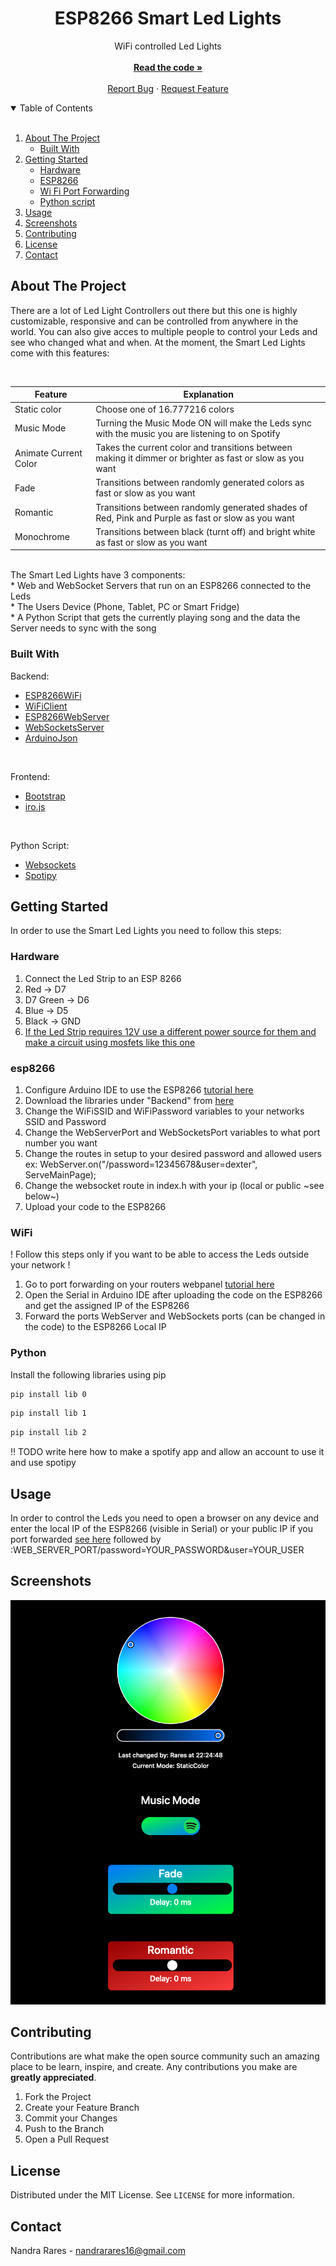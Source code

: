 <p align="center">
  <h1 align="center">ESP8266 Smart Led Lights</h1>

  <p align="center">
    WiFi controlled Led Lights
    <br />
    <br />
    <a href="https://github.com/Dexter0-0/SmartLedLights-v2"><strong>Read the code »</strong></a>
    <br />
    <br />
    <a href="https://github.com/Dexter0-0/SmartLedLights-v2/issues">Report Bug</a>
    ·
    <a href="https://github.com/Dexter0-0/SmartLedLights-v2/issues">Request Feature</a>
  </p>
</p>


<!-- TABLE OF CONTENTS -->
<details open="open">
  <br />
  <summary>Table of Contents</summary>
  <ol>
    <li>
      <a href="#about-the-project">About The Project</a>
      <ul>
        <li><a href="#built-with">Built With</a></li>
      </ul>
    </li>
    <li>
      <a href="#getting-started">Getting Started</a>
      <ul>
        <li><a href="#hardware">Hardware</a></li>
        <li><a href="#esp8266">ESP8266</a></li>
        <li><a href="#wifi">Wi Fi Port Forwarding</a></li>
        <li><a href="#python">Python script</a></li>
      </ul>
    </li>
    <li><a href="#usage">Usage</a></li>
    <li><a href="#screenshots">Screenshots</a></li>
    <li><a href="#contributing">Contributing</a></li>
    <li><a href="#license">License</a></li>
    <li><a href="#contact">Contact</a></li>
  </ol>
</details>



<!-- ABOUT THE PROJECT -->
## About The Project

There are a lot of Led Light Controllers out there but this one is highly customizable, responsive and can be controlled from anywhere in the world. You can also give acces to multiple people to control your Leds and see who changed what and when. At the moment, the Smart Led Lights come with this features:

<br />

Feature | Explanation
------------ | -------------
Static color | Choose one of 16.777216 colors
Music Mode | Turning the Music Mode ON will make the Leds sync with the music you are listening to on Spotify
Animate Current Color | Takes the current color and transitions between making it dimmer or brighter as fast or slow as you want
Fade | Transitions between randomly generated colors as fast or slow as you want
Romantic | Transitions between randomly generated shades of Red, Pink and Purple as fast or slow as you want
Monochrome | Transitions between black (turnt off) and bright white as fast or slow as you want

<br />
The Smart Led Lights have 3 components:
<br />
* Web and WebSocket Servers that run on an ESP8266 connected to the Leds
<br />
* The Users Device (Phone, Tablet, PC or Smart Fridge)
<br />
* A Python Script that gets the currently playing song and the data the Server needs to sync with the song
<br />

### Built With

Backend:
* [ESP8266WiFi](https://arduino-esp8266.readthedocs.io/en/latest/esp8266wifi/readme.html)
* [WiFiClient](https://www.arduino.cc/en/Reference/WiFiClient)
* [ESP8266WebServer](https://github.com/esp8266/Arduino/tree/master/libraries/ESP8266WebServer)
* [WebSocketsServer](https://github.com/Links2004/arduinoWebSockets)
* [ArduinoJson](https://arduinojson.org/)
<br />

Frontend:
* [Bootstrap](https://getbootstrap.com)
* [iro.js](https://github.com/jaames/iro.js)
<br />

Python Script:
* [Websockets](https://websockets.readthedocs.io/en/stable/index.html)
* [Spotipy](https://spotipy.readthedocs.io/en/2.12.0/#)

<!-- GETTING STARTED -->
## Getting Started

In order to use the Smart Led Lights you need to follow this steps:

### Hardware

<ol>
    <li>Connect the Led Strip to an ESP 8266</li>
    <li>Red -> D7</li>
    <li>D7 Green -> D6</li>
    <li>Blue -> D5</li>
    <li>Black -> GND</li>
    <li><a href="https://cdn.instructables.com/ORIG/FDY/2GF8/ILTQF2S9/FDY2GF8ILTQF2S9.gif?frame=1"> If the Led Strip requires 12V use a different power source for them and make a circuit using mosfets like this one</a></li>
</ol>


### esp8266

<ol>
    <li>Configure Arduino IDE to use the ESP8266 <a href="https://randomnerdtutorials.com/how-to-install-esp8266-board-arduino-ide/">tutorial here</a></li>
    <li>Download the libraries under "Backend" from <a href="#built-with">here</a></li>
    <li>Change the WiFiSSID and WiFiPassword variables to your networks SSID and Password</li>
    <li>Change the WebServerPort and WebSocketsPort variables to what port number you want</li>
    <li>Change the routes in setup to your desired password and allowed users ex: WebServer.on("/password=12345678&user=dexter", ServeMainPage);</li>
    <li>Change the websocket route in index.h with your ip (local or public ~see below~)</li>
    <li>Upload your code to the ESP8266</li>
</ol>

### WiFi

! Follow this steps only if you want to be able to access the Leds outside your network !

<ol>
    <li>Go to port forwarding on your routers webpanel <a href="https://www.noip.com/support/knowledgebase/general-port-forwarding-guide/">tutorial here</a></li>
    <li>Open the Serial in Arduino IDE after uploading the code on the ESP8266 and get the assigned IP of the ESP8266</li>
    <li>Forward the ports WebServer and WebSockets ports (can be changed in the code) to the ESP8266 Local IP</li>
</ol>

### Python

Install the following libraries using pip

  ```sh
  pip install lib 0
  ```
  
  ```sh
  pip install lib 1
  ```
  
  ```sh
  pip install lib 2
  ```
!! TODO write here how to make a spotify app and allow an account to use it and use spotipy


<!-- USAGE EXAMPLES -->
## Usage

In order to control the Leds you need to open a browser on any device and enter the local IP of the ESP8266 (visible in Serial) or your public IP if you port forwarded <a href="wifi">see here</a> followed by :WEB_SERVER_PORT/password=YOUR_PASSWORD&user=YOUR_USER

<!-- SCREENSHOTS -->
## Screenshots
![plot](./Screenshots/WebPagePhoto.png)

<!-- CONTRIBUTING -->
## Contributing

Contributions are what make the open source community such an amazing place to be learn, inspire, and create. Any contributions you make are **greatly appreciated**.

1. Fork the Project
2. Create your Feature Branch 
3. Commit your Changes 
4. Push to the Branch 
5. Open a Pull Request

<!-- LICENSE -->
## License

Distributed under the MIT License. See `LICENSE` for more information.


<!-- CONTACT -->
## Contact

Nandra Rares - nandrarares16@gmail.com
